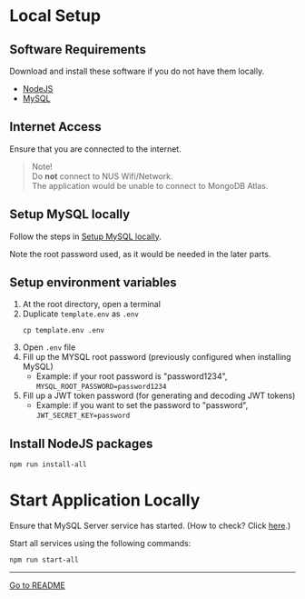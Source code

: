 # Local Setup

## Software Requirements

Download and install these software if you do not have them locally.

- [NodeJS](https://nodejs.org/en/download)
- [MySQL](https://dev.mysql.com/downloads/mysql/)

## Internet Access

Ensure that you are connected to the internet.

> Note!\
> Do **not** connect to NUS Wifi/Network.\
> The application would be unable to connect to MongoDB Atlas.

## Setup MySQL locally

Follow the steps in [Setup MySQL locally](LocalMySqlSetup.md).

Note the root password used, as it would be needed in the later parts.

## Setup environment variables

1. At the root directory, open a terminal
2. Duplicate `template.env` as `.env`
   ```
   cp template.env .env
   ```
3. Open `.env` file
4. Fill up the MYSQL root password
   (previously configured when installing MySQL)  
   - Example: if your root password is "password1234",
     `MYSQL_ROOT_PASSWORD=password1234`
5. Fill up a JWT token password
   (for generating and decoding JWT tokens)  
   - Example: if you want to set the password to "password",
     `JWT_SECRET_KEY=password`

## Install NodeJS packages

```
npm run install-all
```

# Start Application Locally

Ensure that MySQL Server service has started.
(How to check? Click [here](LocalMySqlSetup.md#start-mysql-service).)

Start all services using the following commands:

```
npm run start-all
```

---
[Go to README](../README.md)
